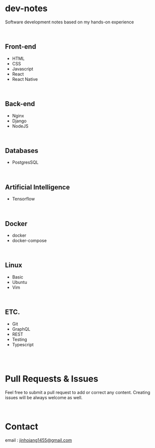 # dev-notes
Software development notes based on my hands-on experience

<br />

## Front-end
  - HTML
  - CSS
  - Javascript
  - React
  - React Native

<br />

## Back-end
  - Nginx
  - Django
  - NodeJS

<br />

## Databases
  - PostgresSQL

<br />

## Artificial Intelligence
  - Tensorflow

<br />

## Docker
  - docker
  - docker-compose

<br />

## Linux
  - Basic
  - Ubuntu
  - Vim

<br />

## ETC. 
  - Git
  - GraphQL
  - REST
  - Testing
  - Typescript

<br />
<br />


# Pull Requests & Issues

Feel free to submit a pull request to add or correct any content. Creating issues will be always welcome as well.

<br />


# Contact

email : jinhojang1455@gmail.com
